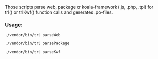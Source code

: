 Those scripts parse web, package or koala-framework (.js, .php, .tpl) for trl() or trlKwf() function calls and generates .po-files.


### Usage: ###
`./vendor/bin/trl parseWeb`

`./vendor/bin/trl parsePackage`

`./vendor/bin/trl parseKwf`

